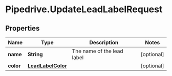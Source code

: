 # Pipedrive.UpdateLeadLabelRequest

## Properties

Name | Type | Description | Notes
------------ | ------------- | ------------- | -------------
**name** | **String** | The name of the lead label | [optional] 
**color** | [**LeadLabelColor**](LeadLabelColor.md) |  | [optional] 



